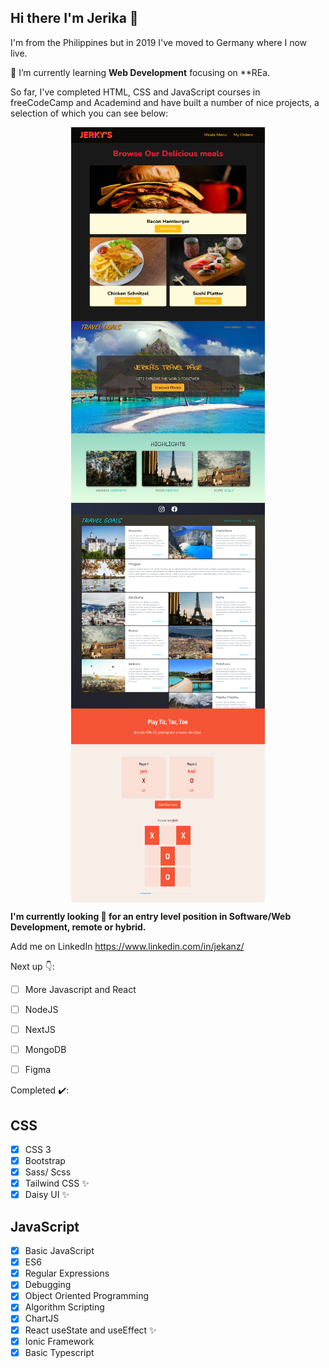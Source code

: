 ## Hi there I'm Jerika 👋

I'm from the Philippines but in 2019 I've moved to Germany where I now live.

🌱 I’m currently learning **Web Development** focusing on **REa.

<!-- Things that interest me are -->

<!-- I enjoy ... -->

So far, I've completed HTML, CSS and JavaScript courses in freeCodeCamp and Academind and have built a number of nice projects, a selection of which you can see below:

<div style="display:flex; flex-direction:column; justify-content:center; align-items:center;">
  <img src="web_food.png" width="310" height="310" alt="Web Food Page" style="display: inline" />
  <img src="travel_startpage.png" width="310" height="310" alt="Travel Page - Home Page" style="display: inline" />
  <img src="travel_destinations.png" width="310" height="310" alt="Travel Page - Destinations Page" style="display: inline" />
  <img src="tictactoe.png" width="310" height="310" alt="Tic Tac Toe" style="display: inline" />
</div>

**I'm currently looking 👀 for an entry level position in Software/Web Development, remote or hybrid.**

Add me on LinkedIn <https://www.linkedin.com/in/jekanz/>

Next up 👇:

- [ ] More Javascript and React
- [ ] NodeJS
- [ ] NextJS
- [ ] MongoDB
- [ ] Figma


Completed ✔️:

## CSS
- [x] CSS 3
- [x] Bootstrap
- [x] Sass/ Scss 
- [x] Tailwind CSS ✨
- [x] Daisy UI ✨

## JavaScript
- [x] Basic JavaScript
- [x] ES6
- [x] Regular Expressions
- [x] Debugging
- [x] Object Oriented Programming
- [x] Algorithm Scripting
- [x] ChartJS
- [x] React useState and useEffect ✨
- [x] Ionic Framework
- [x] Basic Typescript
